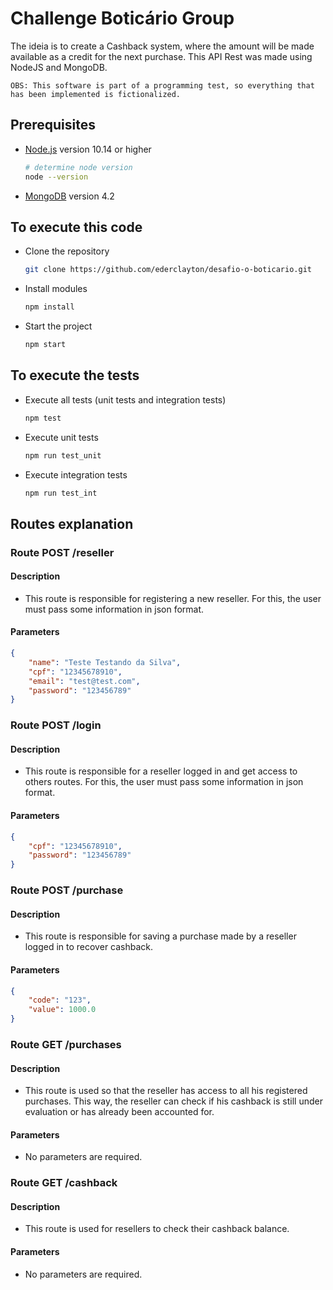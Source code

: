 # Challenge Boticário Group

The ideia is to create a Cashback system, where the amount will be made available as a credit for the next purchase. This API Rest was made using NodeJS and MongoDB.

```
OBS: This software is part of a programming test, so everything that has been implemented is fictionalized.
```

## Prerequisites

- [Node.js](https://nodejs.org) version 10.14 or higher

    ```bash
    # determine node version
    node --version
    ```

- [MongoDB](https://www.mongodb.com/) version 4.2

## To execute this code

- Clone the repository

    ```bash
    git clone https://github.com/ederclayton/desafio-o-boticario.git
    ```

- Install modules

    ```bash
    npm install
    ```

- Start the project

    ```bash
    npm start
    ```

## To execute the tests

- Execute all tests (unit tests and integration tests)

    ```bash
    npm test
    ```

- Execute unit tests

    ```bash
    npm run test_unit
    ```

- Execute integration tests

    ```bash
    npm run test_int
    ```

## Routes explanation

### Route POST /reseller

#### Description

- This route is responsible for registering a new reseller. For this, the user must pass some information in json format.

#### Parameters

```json
{
    "name": "Teste Testando da Silva",
    "cpf": "12345678910",
    "email": "test@test.com",
    "password": "123456789"
}
```

### Route POST /login

#### Description

- This route is responsible for a reseller logged in and get access to others routes. For this, the user must pass some information in json format.

#### Parameters

```json
{
    "cpf": "12345678910",
    "password": "123456789"
}
```

### Route POST /purchase

#### Description

- This route is responsible for saving a purchase made by a reseller logged in to recover cashback.

#### Parameters

```json
{
    "code": "123",
    "value": 1000.0
}
```

### Route GET /purchases

#### Description

- This route is used so that the reseller has access to all his registered purchases. This way, the reseller can check if his cashback is still under evaluation or has already been accounted for.

#### Parameters

- No parameters are required.

### Route GET /cashback

#### Description

- This route is used for resellers to check their cashback balance.

#### Parameters

- No parameters are required.
